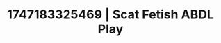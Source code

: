 ---
categories:
- Sensory play
- Softcore surrealism
- Roleplay fantasies
- Deep touch
- Cheerleader roleplay
image: /assets/images/1747183325469.webp
layout: post
seo:
  description: Featured content with premium Scat Fetish, ABDL Play. HD images available.
  keywords: Scat Fetish, ABDL Play
  og_image: /assets/images/1747183325469.webp
  schema_type: VisualArtwork
tags:
- '#1747183325469'
- Scat Fetish
- ABDL Play
title: 1747183325469 | Scat Fetish ABDL Play
---